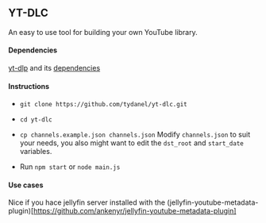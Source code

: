## YT-DLC 
An easy to use tool for building your own YouTube library.

#### Dependencies
[yt-dlp](https://github.com/yt-dlp/yt-dlp)
and its [dependencies](https://github.com/yt-dlp/yt-dlp#dependencies)

#### Instructions
* `git clone https://github.com/tydanel/yt-dlc.git`
* `cd yt-dlc`
* `cp channels.example.json channels.json`
Modify `channels.json` to suit your needs,
you also might want to edit the `dst_root` and
`start_date` variables.

* Run `npm start` or `node main.js`



#### Use cases
Nice if you hace jellyfin server installed with the
(jellyfin-youtube-metadata-plugin)[https://github.com/ankenyr/jellyfin-youtube-metadata-plugin]